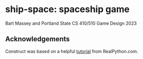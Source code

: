 # ship-space: spaceship game
Bart Massey and Portland State CS 410/510 Game Design 2023


## Acknowledgements

Construct was based on a helpful
[tutorial](https://realpython.com/pygame-a-primer) from
RealPython.com.

